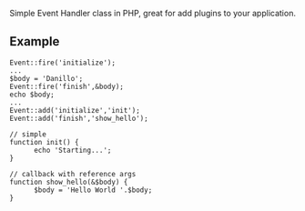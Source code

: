 Simple Event Handler class in PHP, great for add plugins to your application.

## Example

    Event::fire('initialize');
    ...
    $body = 'Danillo';
    Event::fire('finish',&body);
    echo $body;
    ...
    Event::add('initialize','init');
    Event::add('finish','show_hello');
		
    // simple
    function init() {
	      echo 'Starting...';
    }
		
    // callback with reference args
    function show_hello(&$body) {
	      $body = 'Hello World '.$body;
    }